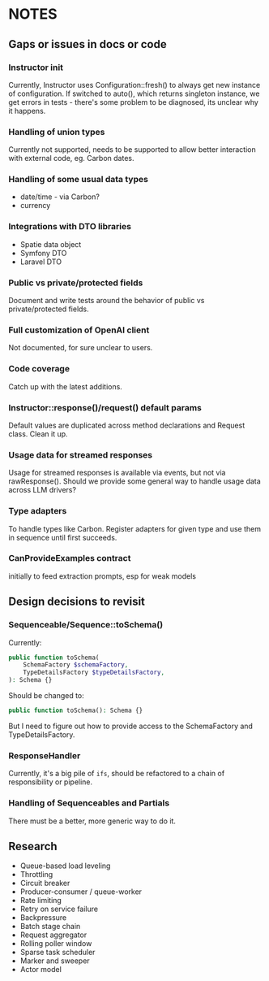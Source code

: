# NOTES



## Gaps or issues in docs or code

### Instructor init

Currently, Instructor uses Configuration::fresh() to always get new instance of
configuration. If switched to auto(), which returns singleton instance, we get
errors in tests - there's some problem to be diagnosed, its unclear why it happens.

### Handling of union types

Currently not supported, needs to be supported to allow better interaction with external code, eg. Carbon dates.

### Handling of some usual data types

 - date/time - via Carbon?
 - currency

### Integrations with DTO libraries

 - Spatie data object
 - Symfony DTO
 - Laravel DTO

### Public vs private/protected fields

Document and write tests around the behavior of public vs private/protected fields.

### Full customization of OpenAI client

Not documented, for sure unclear to users.

### Code coverage

Catch up with the latest additions.

### Instructor::response()/request() default params

Default values are duplicated across method declarations and Request class.
Clean it up.

### Usage data for streamed responses

Usage for streamed responses is available via events, but not via rawResponse().
Should we provide some general way to handle usage data across LLM drivers? 

### Type adapters

To handle types like Carbon. Register adapters for given type and
use them in sequence until first succeeds.

### CanProvideExamples contract

initially to feed extraction prompts, esp for weak models


## Design decisions to revisit

### Sequenceable/Sequence::toSchema()

Currently:

```php
public function toSchema(
    SchemaFactory $schemaFactory,
    TypeDetailsFactory $typeDetailsFactory,
): Schema {}
```

Should be changed to:

```php
public function toSchema(): Schema {}
```

But I need to figure out how to provide access to the SchemaFactory and TypeDetailsFactory.

### ResponseHandler

Currently, it's a big pile of `ifs`, should be refactored to a chain of responsibility or pipeline.

### Handling of Sequenceables and Partials

There must be a better, more generic way to do it.



## Research

- Queue-based load leveling
- Throttling
- Circuit breaker
- Producer-consumer / queue-worker
- Rate limiting
- Retry on service failure
- Backpressure
- Batch stage chain
- Request aggregator
- Rolling poller window
- Sparse task scheduler
- Marker and sweeper
- Actor model



